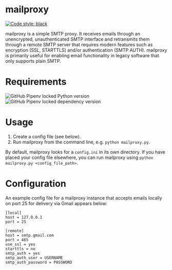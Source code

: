 # mailproxy

[![Code style: black](https://img.shields.io/badge/code%20style-black-000000.svg)](https://github.com/psf/black)

mailproxy is a simple SMTP proxy. It receives emails through an unencrypted, unauthenticated SMTP interface and retransmits them through a remote SMTP server that requires modern features such as encryption (SSL, STARTTLS) and/or authentication (SMTP AUTH). mailproxy is primarily useful for enabling email functionality in legacy software that only supports plain SMTP.

# Requirements
![GitHub Pipenv locked Python version](https://img.shields.io/github/pipenv/locked/python-version/Taruu/mailproxy-with-utils)
![GitHub Pipenv locked dependency version](https://img.shields.io/github/pipenv/locked/dependency-version/Taruu/mailproxy-with-utils/aiosmtpd)


# Usage
1. Create a config file (see below).
2. Run mailproxy from the command line, e.g. `python mailproxy.py`.

By default, mailproxy looks for a `config.ini` in its own directory.
If you have placed your config file elsewhere, you can run mailproxy
using `python mailproxy.py <config_file_path>`.


# Configuration
An example config file for a mailproxy instance that accepts emails locally on port 25 for delivery via Gmail appears below:
```
[local]
host = 127.0.0.1
port = 25

[remote]
host = smtp.gmail.com
port = 465
use_ssl = yes
starttls = no
smtp_auth = yes
smtp_auth_user = USERNAME
smtp_auth_password = PASSWORD
```
